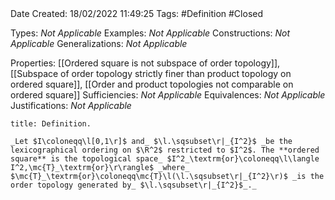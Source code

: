 <br />
<br />

Date Created: 18/02/2022 11:49:25
Tags: #Definition #Closed 

Types: _Not Applicable_
Examples: _Not Applicable_
Constructions: _Not Applicable_
Generalizations: _Not Applicable_

Properties: [[Ordered square is not subspace of order topology]], [[Subspace of order topology strictly finer than product topology on ordered square]], [[Order and product topologies not comparable on ordered square]]
Sufficiencies: _Not Applicable_
Equivalences: _Not Applicable_
Justifications: _Not Applicable_

``` ad-Definition
title: Definition.

_Let $I\coloneqq\l[0,1\r]$ and_ $\l.\sqsubset\r|_{I^2}$ _be the lexicographical ordering on $\R^2$ restricted to $I^2$. The **ordered square** is the topological space_ $I^2_\textrm{or}\coloneqq\l\langle I^2,\mc{T}_\textrm{or}\r\rangle$ _where_ $\mc{T}_\textrm{or}\coloneqq\mc{T}\l(\l.\sqsubset\r|_{I^2}\r)$ _is the order topology generated by_ $\l.\sqsubset\r|_{I^2}$_._

```
